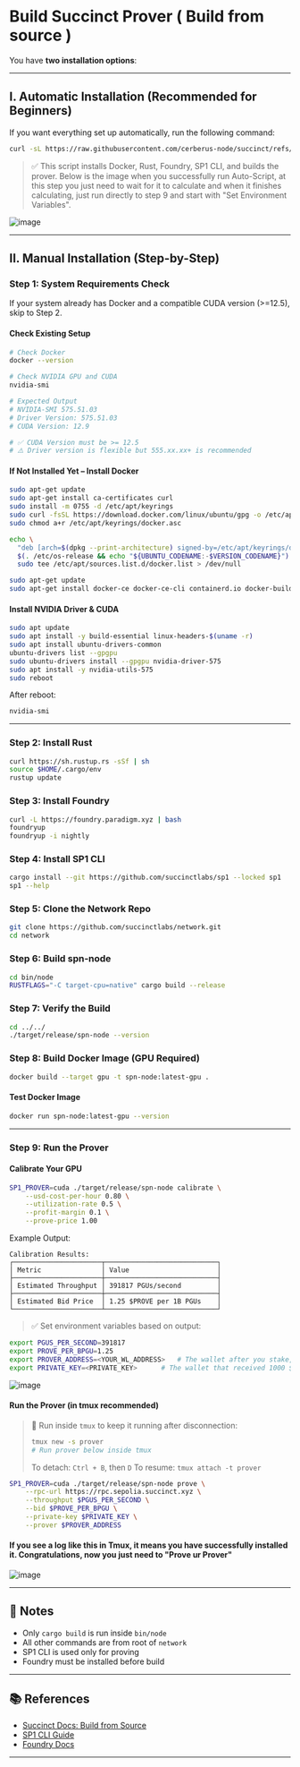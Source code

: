 # Build Succinct Prover ( Build from source )

You have **two installation options**:

---

## I. Automatic Installation (Recommended for Beginners)

If you want everything set up automatically, run the following command:

```bash
curl -sL https://raw.githubusercontent.com/cerberus-node/succinct/refs/heads/main/auto-install.sh -o auto-install.sh && chmod +x auto-install.sh && bash auto-install.sh
```

> ✅ This script installs Docker, Rust, Foundry, SP1 CLI, and builds the prover. Below is the image when you successfully run Auto-Script, at this step you just need to wait for it to calculate and when it finishes calculating, just run directly to step 9 and start with "Set Environment Variables".

![image](https://github.com/user-attachments/assets/2f8d7cb3-2b63-4998-90ff-f41a2cc76fef)

---

## II. Manual Installation (Step-by-Step)

### Step 1: System Requirements Check

If your system already has Docker and a compatible CUDA version (>=12.5), skip to Step 2.

#### Check Existing Setup

```bash
# Check Docker
docker --version

# Check NVIDIA GPU and CUDA
nvidia-smi

# Expected Output
# NVIDIA-SMI 575.51.03
# Driver Version: 575.51.03
# CUDA Version: 12.9

# ✅ CUDA Version must be >= 12.5
# ⚠️ Driver version is flexible but 555.xx.xx+ is recommended
```

#### If Not Installed Yet – Install Docker

```bash
sudo apt-get update
sudo apt-get install ca-certificates curl
sudo install -m 0755 -d /etc/apt/keyrings
sudo curl -fsSL https://download.docker.com/linux/ubuntu/gpg -o /etc/apt/keyrings/docker.asc
sudo chmod a+r /etc/apt/keyrings/docker.asc

echo \
  "deb [arch=$(dpkg --print-architecture) signed-by=/etc/apt/keyrings/docker.asc] https://download.docker.com/linux/ubuntu \
  $(. /etc/os-release && echo "${UBUNTU_CODENAME:-$VERSION_CODENAME}") stable" | \
  sudo tee /etc/apt/sources.list.d/docker.list > /dev/null

sudo apt-get update
sudo apt-get install docker-ce docker-ce-cli containerd.io docker-buildx-plugin docker-compose-plugin
```

#### Install NVIDIA Driver & CUDA

```bash
sudo apt update
sudo apt install -y build-essential linux-headers-$(uname -r)
sudo apt install ubuntu-drivers-common
ubuntu-drivers list --gpgpu
sudo ubuntu-drivers install --gpgpu nvidia-driver-575
sudo apt install -y nvidia-utils-575
sudo reboot
```

After reboot:

```bash
nvidia-smi
```

---

### Step 2: Install Rust

```bash
curl https://sh.rustup.rs -sSf | sh
source $HOME/.cargo/env
rustup update
```

### Step 3: Install Foundry

```bash
curl -L https://foundry.paradigm.xyz | bash
foundryup
foundryup -i nightly
```

### Step 4: Install SP1 CLI

```bash
cargo install --git https://github.com/succinctlabs/sp1 --locked sp1
sp1 --help
```

### Step 5: Clone the Network Repo

```bash
git clone https://github.com/succinctlabs/network.git
cd network
```

### Step 6: Build spn-node

```bash
cd bin/node
RUSTFLAGS="-C target-cpu=native" cargo build --release
```

### Step 7: Verify the Build

```bash
cd ../../
./target/release/spn-node --version
```

### Step 8: Build Docker Image (GPU Required)

```bash
docker build --target gpu -t spn-node:latest-gpu .
```

#### Test Docker Image

```bash
docker run spn-node:latest-gpu --version
```

---

### Step 9: Run the Prover

#### Calibrate Your GPU

```bash
SP1_PROVER=cuda ./target/release/spn-node calibrate \
    --usd-cost-per-hour 0.80 \
    --utilization-rate 0.5 \
    --profit-margin 0.1 \
    --prove-price 1.00
```

Example Output:

```
Calibration Results:
┌──────────────────────┬────────────────────────────┐
│ Metric               │ Value                      │
├──────────────────────┼────────────────────────────┤
│ Estimated Throughput │ 391817 PGUs/second         │
├──────────────────────┼────────────────────────────┤
│ Estimated Bid Price  │ 1.25 $PROVE per 1B PGUs    │
└──────────────────────┴────────────────────────────┘
```

> ✅ Set environment variables based on output:

```bash
export PGUS_PER_SECOND=391817
export PROVE_PER_BPGU=1.25
export PROVER_ADDRESS=<YOUR_WL_ADDRESS>   # The wallet after you stake, your Prover wallet 
export PRIVATE_KEY=<PRIVATE_KEY>      # The wallet that received 1000 $PROVE
```
![image](https://github.com/user-attachments/assets/687eb700-36ab-409e-8231-4dca23c2e048)

#### Run the Prover (in tmux recommended)

> 🧠 Run inside `tmux` to keep it running after disconnection:
>
> ```bash
> tmux new -s prover
> # Run prover below inside tmux
> ```
>
> To detach: `Ctrl + B`, then `D`
> To resume: `tmux attach -t prover`

```bash
SP1_PROVER=cuda ./target/release/spn-node prove \
    --rpc-url https://rpc.sepolia.succinct.xyz \
    --throughput $PGUS_PER_SECOND \
    --bid $PROVE_PER_BPGU \
    --private-key $PRIVATE_KEY \
    --prover $PROVER_ADDRESS
```

#### If you see a log like this in Tmux, it means you have successfully installed it. Congratulations, now you just need to "Prove ur Prover"

![image](https://github.com/user-attachments/assets/de2f8c33-df39-496d-b891-81c433822f22)

---

## 🔎 Notes

* Only `cargo build` is run inside `bin/node`
* All other commands are from root of `network`
* SP1 CLI is used only for proving
* Foundry must be installed before build

---

## 📚 References

* [Succinct Docs: Build from Source](https://docs.succinct.xyz/docs/provers/installation/build-from-source)
* [SP1 CLI Guide](https://docs.succinct.xyz/docs/sp1/getting-started/install)
* [Foundry Docs](https://getfoundry.sh/)

---
